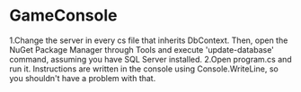 # GameConsole
1.Change the server in every cs file that inherits DbContext. Then, open the NuGet Package Manager through Tools and execute 'update-database' command, assuming you have SQL Server installed.
2.Open program.cs and run it. Instructions are written in the console using Console.WriteLine, so you shouldn't have a problem with that.
